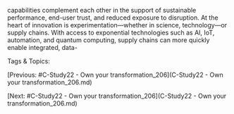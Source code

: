 capabilities complement each other in the support 
of sustainable performance, end-user trust, and 
reduced exposure to disruption. At the heart of innovation is experimentation—whether in science, technology—or 
supply chains. With access to exponential technologies such as AI, IoT, automation, 
and quantum computing, supply chains can more quickly enable integrated, data-

   Tags & Topics:
   

[Previous: #C-Study22 - Own your transformation_206](C-Study22 - Own your transformation_206.md)

[Next: #C-Study22 - Own your transformation_206](C-Study22 - Own your transformation_206.md)